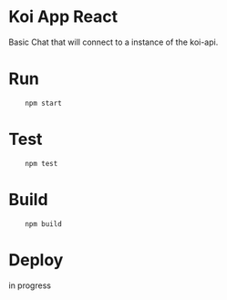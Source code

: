 # Koi App React

Basic Chat that will connect to a instance of the koi-api.

# Run

```
    npm start 
```

# Test

```
    npm test
```

# Build

```
    npm build
```

# Deploy

in progress